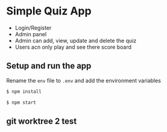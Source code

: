 # Simple Quiz App

- Login/Register
- Admin panel
- Admin can add, view, update and delete the quiz
- Users acn only play and see there score board

## Setup and run the app

Rename the `env` file to `.env` and add the environment variables

```sh
$ npm install
```

```sh
$ npm start
```

## git worktree 2 test
